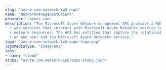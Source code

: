 ```yaml
---
slug: "azure-com-network-ipGroups"
name: "NetworkManagementClient"
provider: "azure.com"
description: "The Microsoft Azure Network management API provides a RESTful set of\
  \ web services that interact with Microsoft Azure Networks service to manage your\
  \ network resources. The API has entities that capture the relationship between\
  \ an end user and the Microsoft Azure Networks service."
logo: "azure.com-network-ipGroups-logo.png"
logoMediaType: "image/png"
tags:
- name: "cloud"
stubs: "azure.com-network-ipGroups-stubs.json"
---
```

